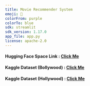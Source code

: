 ```yaml
---
title: Movie Recommender System
emoji: 🎥
colorFrom: purple
colorTo: blue
sdk: streamlit
sdk_version: 1.17.0
app_file: app.py
license: apache-2.0
---
```


#### Hugging Face Space Link : [Click Me](https://huggingface.co/spaces/akshatsanghvi/movie-recommender-system)
#### Kaggle Dataset (Bollywood) : [Click Me](https://www.kaggle.com/datasets/pncnmnp/the-indian-movie-database)
#### Kaggle Dataset (Hollywood) : [Click Me](https://www.kaggle.com/datasets/neha1703/movie-genre-from-its-poster?select=MovieGenre.csv)
